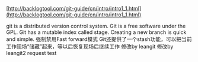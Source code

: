 [http://backlogtool.com/git-guide/cn/intro/intro1_1.html](http://backlogtool.com/git-guide/cn/intro/intro1_1.html)

git is a distributed version control system.
Git is a free software under the GPL.
Git has a mutable index called stage.
Creating a new branch is quick and simple.
强制禁用Fast forward模式
Git还提供了一个stash功能，可以把当前工作现场“储藏”起来，等以后恢复现场后继续工作
修改by leangit
修改by leangit2
request test
